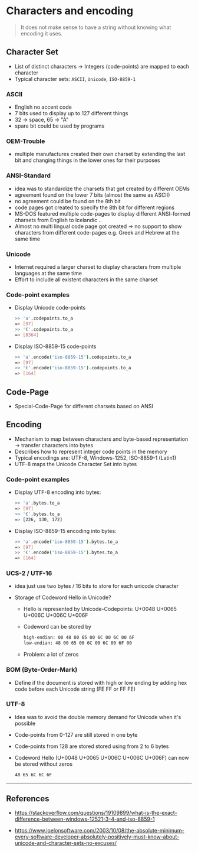 # Characters and encoding

> It does not make sense to have a string without knowing what encoding it uses.



## Character Set

- List of distinct characters -> Integers (code-points) are mapped to each character
- Typical character sets: `ASCII`, `Unicode`, `ISO-8859-1`



### ASCII

- English no accent code
- 7 bits used to display up to 127 different things
- 32 -> space, 65 -> "A"
- spare bit could be used by programs



### OEM-Trouble

- multiple manufactures created their own charset by extending the last bit and changing things in the lower ones for their purposes



### ANSI-Standard

- idea was to standardize the charsets that got created by different OEMs
- agreement found on the lower 7 bits (almost the same as ASCII)
- no agreement could be found on the 8th bit
- code pages got created to specify the 8th bit for different regions
- MS-DOS featured multiple code-pages to display different ANSI-formed charsets from English to Icelandic ..
- Almost no multi lingual code page got created -> no support to show characters from different code-pages e.g. Greek and Hebrew at the same time



### Unicode

- Internet required a larger charset to display characters from multiple languages at the same time
- Effort to include all existent characters in the same charset



### Code-point examples

- Display Unicode code-points
    ```bash
    >> 'a'.codepoints.to_a
    => [97]
    >> '€'.codepoints.to_a
    => [8364]
    ```

    

- Display ISO-8859-15 code-points
    ```bash
    >> 'a'.encode('iso-8859-15').codepoints.to_a
    => [97]
    >> '€'.encode('iso-8859-15').codepoints.to_a
    => [164]
    ```



## Code-Page

- Special-Code-Page for different charsets based on ANSI



## Encoding

- Mechanism to map between characters and byte-based representation -> transfer characters into bytes
- Describes how to represent integer code points in the memory
- Typical encodings are: UTF-8, Windows-1252, ISO-8859-1 (Latin1)
- UTF-8 maps the Unicode Character Set into bytes



### Code-point examples

- Display UTF-8 encoding into bytes:

    ```bash
    >> 'a'.bytes.to_a
    => [97]
    >> '€'.bytes.to_a
    => [226, 130, 172]
    ```

- Display ISO-8859-15 encoding into bytes:
    ```bash
    >> 'a'.encode('iso-8859-15').bytes.to_a
    => [97]
    >> '€'.encode('iso-8859-15').bytes.to_a
    => [164]
    ```



### UCS-2 / UTF-16

- idea just use two bytes / 16 bits to store for each unicode character
- Storage of Codeword Hello in Unicode?

    - Hello is represented by Unicode-Codepoints: U+0048 U+0065 U+006C U+006C U+006F
    - Codeword can be stored by

        ```bash
        high-endian: 00 48 00 65 00 6C 00 6C 00 6F
        low-endian: 48 00 65 00 6C 00 6C 00 6F 00
        ```

    - Problem: a lot of zeros



### BOM (Byte-Order-Mark)

- Define if the document is stored with high or low ending by adding hex code before each Unicode string (FE FF or FF FE)



### UTF-8

- Idea was to avoid the double memory demand for Unicode when it's possible
- Code-points from 0-127 are still stored in one byte
- Code-points from 128 are stored stored using from 2 to 6 bytes
- Codeword Hello (U+0048 U+0065 U+006C U+006C U+006F) can now be stored without zeros

    ```bash
    48 65 6C 6C 6F
    ```



---



## References

- https://stackoverflow.com/questions/19109899/what-is-the-exact-difference-between-windows-12521-3-4-and-iso-8859-1

- https://www.joelonsoftware.com/2003/10/08/the-absolute-minimum-every-software-developer-absolutely-positively-must-know-about-unicode-and-character-sets-no-excuses/
